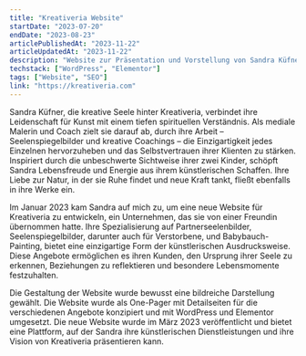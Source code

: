 ```yaml
---
title: "Kreativeria Website"
startDate: "2023-07-20"
endDate: "2023-08-23"
articlePublishedAt: "2023-11-22"
articleUpdatedAt: "2023-11-22"
description: "Website zur Präsentation und Vorstellung von Sandra Küfners medialen und künstlerischen Angeboten."
techstack: ["WordPress", "Elementor"]
tags: ["Website", "SEO"]
link: "https://kreativeria.com"
---
```


Sandra Küfner, die kreative Seele hinter Kreativeria, verbindet ihre Leidenschaft für Kunst mit einem tiefen spirituellen Verständnis. Als mediale Malerin und Coach zielt sie darauf ab, durch ihre Arbeit – Seelenspiegelbilder und kreative Coachings – die Einzigartigkeit jedes Einzelnen hervorzuheben und das Selbstvertrauen ihrer Klienten zu stärken. Inspiriert durch die unbeschwerte Sichtweise ihrer zwei Kinder, schöpft Sandra Lebensfreude und Energie aus ihrem künstlerischen Schaffen. Ihre Liebe zur Natur, in der sie Ruhe findet und neue Kraft tankt, fließt ebenfalls in ihre Werke ein.

Im Januar 2023 kam Sandra auf mich zu, um eine neue Website für Kreativeria zu entwickeln, ein Unternehmen, das sie von einer Freundin übernommen hatte. Ihre Spezialisierung auf Partnerseelenbilder, Seelenspiegelbilder, darunter auch für Verstorbene, und Babybauch-Painting, bietet eine einzigartige Form der künstlerischen Ausdrucksweise. Diese Angebote ermöglichen es ihren Kunden, den Ursprung ihrer Seele zu erkennen, Beziehungen zu reflektieren und besondere Lebensmomente festzuhalten.

Die Gestaltung der Website wurde bewusst eine bildreiche Darstellung gewählt. Die Website wurde als One-Pager mit Detailseiten für die verschiedenen Angebote konzipiert und mit WordPress und Elementor umgesetzt. Die neue Website wurde im März 2023 veröffentlicht und bietet eine Plattform, auf der Sandra ihre künstlerischen Dienstleistungen und ihre Vision von Kreativeria präsentieren kann.
